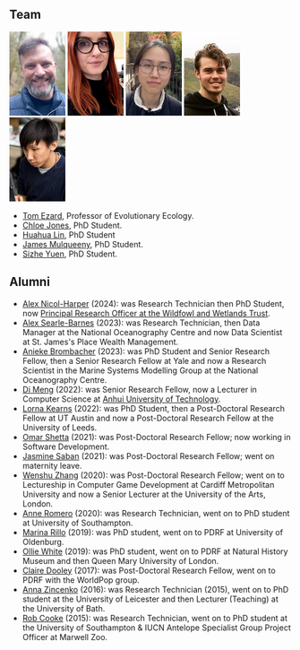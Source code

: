## Team

[![](/images/20230406_150523_tom_thumbnail.jpg)](https://www.southampton.ac.uk/oes/about/staff/te1e12.page "Tom Ezard, PI") 
[![](/images/chloe_thumbnail.png)](https://www.southampton.ac.uk/oes/postgraduate/research_students/clct1n19.page "Chloe Todd, PhD Student") 
[![](/images/huahua_thumbnail.png)](https://www.southampton.ac.uk/people/5yslfd/miss-huahua-lin "Huahua Lin, PhD Student") 
[![](/images/jm_thumbnail.png)](https://www.southampton.ac.uk/oes/postgraduate/research_students/jmm1e21.page "James Mulqueeny, PhD Student") 
[![](/images/sizhe.jpeg)](https://www.southampton.ac.uk/oes/postgraduate/research_students/clct1n19.page "Sizhe Yuen, PhD Student") 


<!--- then keep all similar images on the same line --->

- [Tom Ezard](https://www.southampton.ac.uk/oes/about/staff/te1e12.page), Professor of Evolutionary Ecology.
- [Chloe Jones](https://www.southampton.ac.uk/oes/postgraduate/research_students/clct1n19.page), PhD Student.
- [Huahua Lin](https://www.southampton.ac.uk/people/5yslfd/miss-huahua-lin), PhD Student
- [James Mulqueeny](https://www.southampton.ac.uk/oes/postgraduate/research_students/jmm1e21.page), PhD Student.
- [Sizhe Yuen](https://uk.linkedin.com/in/sizhe), PhD Student.

## Alumni
- [Alex Nicol-Harper](https://www.southampton.ac.uk/oes/postgraduate/research_students/anh1n18.page) (2024): was Research Technician then PhD Student, now [Principal Research Officer at the Wildfowl and Wetlands Trust](https://www.wwt.org.uk/our-work/wetland-conservation-unit/meet-the-team/alex-nicol-harper/).
- [Alex Searle-Barnes](https://www.southampton.ac.uk/oes/about/staff/cjsb1c17.page) (2023): was Research Technician, then Data Manager at the National Oceanography Centre and now Data Scientist at St. James's Place Wealth Management.
- [Anieke Brombacher](https://aniekebrombacher.wordpress.com/) (2023): was PhD Student and Senior Research Fellow, then a Senior Research Fellow at Yale and now a Research Scientist in the Marine Systems Modelling Group at the National Oceanography Centre.
- [Di Meng](https://www.researchgate.net/scientific-contributions/Di-Meng-2161912435) (2022): was Senior Research Fellow, now a Lecturer in Computer Science at [Anhui University of Technology](https://en.ahut.edu.cn/).
- [Lorna Kearns](https://www.southampton.ac.uk/oes/postgraduate/research_students/lk2u16.page) (2022): was PhD Student, then a Post-Doctoral Research Fellow at UT Austin and now a Post-Doctoral Research Fellow at the University of Leeds.
- [Omar Shetta](https://uk.linkedin.com/in/omar-shetta-phd-b038341a6?trk=people-guest_people_search-card) (2021): was Post-Doctoral Research Fellow; now working in Software Development.
- [Jasmine Saban](https://www.southampton.ac.uk/biosci/about/staff/jms1r19.page) (2021): was Post-Doctoral Research Fellow; went on maternity leave.
- [Wenshu Zhang](https://uk.linkedin.com/in/wenshu-zhang-21138a83) (2020): was Post-Doctoral Research Fellow; went on to Lectureship in Computer Game Development at Cardiff Metropolitan University and now a Senior Lecturer at the University of the Arts, London.
- [Anne Romero](https://www.southampton.ac.uk/people/5x9skz/miss-anne-romero) (2020): was Research Technician, went on to PhD student at University of Southampton.
- [Marina Rillo](https://mcrillo.github.io/) (2019): was PhD student, went on to PDRF at University of Oldenburg.
- [Ollie White](https://scholar.google.com/citations?user=-NvhOR4AAAAJ&hl=en) (2019): was PhD student, went on to PDRF at Natural History Museum and then Queen Mary University of London.
- [Claire Dooley](https://www.southampton.ac.uk/geography/about/staff/cad1c14.page) (2017): was Post-Doctoral Research Fellow, went on to PDRF with the WorldPop group.
- [Anna Zincenko](https://researchportal.bath.ac.uk/en/persons/anna-daupare) (2016): was Research Technician (2015), went on to PhD student at the University of Leicester and then Lecturer (Teaching) at the University of Bath.
- [Rob Cooke](https://scholar.google.co.uk/citations?user=im7qCmwAAAAJ&hl=en) (2015): was Research Technician, went on to PhD student at the University of Southampton & IUCN Antelope Specialist Group Project Officer at Marwell Zoo.
